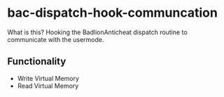 # bac-dispatch-hook-communcation

What is this?
Hooking the BadlionAnticheat dispatch routine to communicate with the usermode.

## Functionality
* Write Virtual Memory
* Read Virtual Memory
